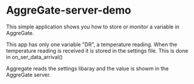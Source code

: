 # AggreGate-server-demo
This simple application shows you how to store or monitor a variable in AggreGate. 

This app has only one variable "DR", a temperature reading. When the temperature reading is received it is stored in the settings file. This is done in on_ser_data_arrival()

Aggregate reads the settings libaray and the value is showm in the AggreGate server.
